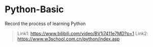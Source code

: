 # Python-Basic
Record the process of learning Python

>Link1: https://www.bilibili.com/video/BV1j7411e7MD?p=1
>Link2: https://www.w3school.com.cn/python/index.asp
